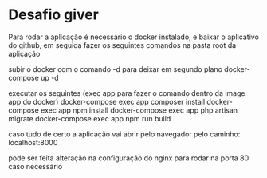 # Desafio giver

Para rodar a aplicação é necessário o docker instalado, e baixar o aplicativo do github,
em seguida fazer os seguintes comandos na pasta root da aplicação

subir o docker com o comando -d para deixar em segundo plano
docker-compose up -d 

executar os seguintes (exec app para fazer o comando dentro da image app do docker) 
docker-compose exec app composer install
docker-compose exec app npm install
docker-compose exec app php artisan migrate
docker-compose exec app npm run build

caso tudo de certo a aplicação vai abrir pelo navegador pelo caminho:
localhost:8000

pode ser feita alteração na configuração do nginx para rodar na porta 80 caso necessário